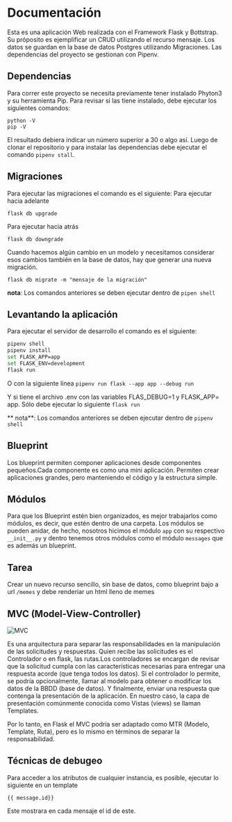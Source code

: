 # Documentación
Esta es una aplicación Web realizada con el Framework Flask y Bottstrap.
Su próposito es ejemplificar un CRUD utilizando el recurso mensaje.
Los datos se guardan en la base de datos Postgres utilizando Migraciones.
Las dependencias del proyecto se gestionan con Pipenv.

## Dependencias
Para correr este proyecto se necesita previamente tener instalado Phyton3 y su herramienta Pip.
Para revisar si las tiene instalado, debe ejecutar los siguientes comandos:

```
python -V
pip -V
```

El resultado debiera indicar un número superior a 30 o algo así.
Luego de clonar el repositorio y para instalar las dependencias debe ejecutar el comando `pipenv stall`.

## Migraciones
Para ejecutar las migraciones el comando es el siguiente:
Para ejecutar hacia adelante
```
flask db upgrade
```
Para ejecutar hacia atrás
```
flask db downgrade
```
Cuando hacemos algún cambio en un modelo y necesitamos considerar esos cambios también en la base de datos, hay que generar una nueva migración.

```
flask db migrate -m "mensaje de la migración"
```

**nota**: Los comandos anteriores se deben ejecutar dentro de `pipen shell`

## Levantando la aplicación
Para ejecutar el servidor de desarrollo el comando es el siguiente:
```bash
pipenv shell
pipenv install
set FLASK_APP=app
set FLASK_ENV=development
flask run
```
O con la siguiente línea
`pipenv run flask --app app --debug run`

Y si tiene el archivo .env con las variables FLAS_DEBUG=1 y FLASK_APP= app. Sólo debe ejecutar lo siguiente
`flask run`

** nota**: Los comandos anteriores se deben ejecutar dentro de `pipenv shell`

## Blueprint

Los blueprint permiten componer aplicaciones desde componentes pequeños.Cada componente es como una mini aplicación. Permiten crear aplicaciones grandes, pero manteniendo el código y la estructura simple.

## Módulos

Para que los Blueprint estén bien organizados, es mejor trabajarlos como módulos, es decir, que estén dentro de una carpeta. Los módulos se pueden anidar, de hecho, nosotros hicimos el módulo `app` con su respectivo `__init__.py` y dentro tenemos otros módulos como el módulo `messages` que es además un blueprint.

## Tarea 
Crear un nuevo recurso sencillo, sin base de datos, como blueprint bajo a url `/memes` y debe renderiar un html lleno de memes

## MVC (Model-View-Controller)

![MVC](https://cdn.educba.com/academy/wp-content/uploads/2019/04/what-is-mvc-design-pattern.jpg.webp)

Es una arquitectura para separar las responsabilidades en la manipulación de las solicitudes y respuestas. Quien recibe las solicitudes es el Controlador o en flask, las rutas.Los controladores se encargan de revisar que la solicitud cumpla con las características necesarias para entregar una respuesta acorde (que tenga todos los datos). Si el controlador lo permite, se podría opcionalmente, llamar al modelo para obtener o modificar los datos de la BBDD (base de datos). Y finalmente, enviar una respuesta que contenga la presentación de la aplicación. En nuestro caso, la capa de presentación comúnmente conocida como Vistas (views) se llaman Templates.

Por lo tanto, en Flask el MVC podría ser adaptado como MTR (Modelo, Template, Ruta), pero es lo mismo en términos de separar la responsabilidad.

## Técnicas de debugeo

Para acceder a los atributos de cualquier instancia, es posible, ejecutar lo siguiente en un template

``` 
{{ message.id}}
```
Este mostrara en cada mensaje el id de este.
